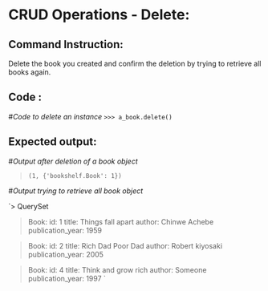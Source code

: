 # CRUD Operations - Delete: 

## Command Instruction: 
Delete the book you created and confirm the deletion by trying to retrieve all books again.

## Code : 

#*Code to delete an instance*
`>>> a_book.delete()`


## Expected output:
#*Output after deletion of a book object*
> `(1, {'bookshelf.Book': 1})
`

#*Output trying to retrieve all book object*

`> QuerySet 
> Book: id: 1
title: Things fall apart
author: Chinwe Achebe
publication_year: 1959

> Book: id: 2
title: Rich Dad Poor Dad
author: Robert kiyosaki
publication_year: 2005

> Book: id: 4
title: Think and grow rich
author: Someone
publication_year: 1997
`